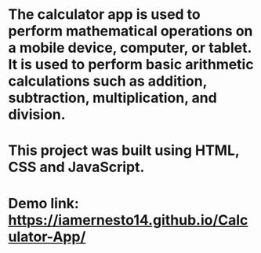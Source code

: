 #  The calculator app is used to perform mathematical operations on a mobile device, computer, or tablet. It is used to perform basic arithmetic calculations such as addition, subtraction, multiplication, and division.
# This project was built using HTML, CSS and JavaScript.
# Demo link: https://iamernesto14.github.io/Calculator-App/
